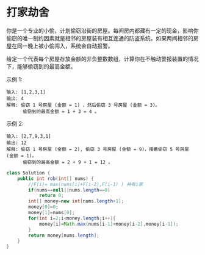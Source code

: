#  打家劫舍
你是一个专业的小偷，计划偷窃沿街的房屋。每间房内都藏有一定的现金，影响你偷窃的唯一制约因素就是相邻的房屋装有相互连通的防盗系统，如果两间相邻的房屋在同一晚上被小偷闯入，系统会自动报警。

给定一个代表每个房屋存放金额的非负整数数组，计算你在不触动警报装置的情况下，能够偷窃到的最高金额。

示例 1:

    输入: [1,2,3,1]
    输出: 4
    解释: 偷窃 1 号房屋 (金额 = 1) ，然后偷窃 3 号房屋 (金额 = 3)。
          偷窃到的最高金额 = 1 + 3 = 4 。
示例 2:

    输入: [2,7,9,3,1]
    输出: 12
    解释: 偷窃 1 号房屋 (金额 = 2), 偷窃 3 号房屋 (金额 = 9)，接着偷窃 5 号房屋 (金额 = 1)。
          偷窃到的最高金额 = 2 + 9 + 1 = 12 。
```java
class Solution {
    public int rob(int[] nums) {
        //F(i)= max(nums[i]+F(i-2),F(i-1) ) 共有i家
        if(nums==null||nums.length==0)
            return 0;
        int[] money=new int[nums.length+1];
        money[0]=0;
        money[1]=nums[0];
        for(int i=2;i<money.length;i++){
            money[i]=Math.max(nums[i-1]+money[i-2],money[i-1]);
        }
        return money[nums.length];
    }
}
```